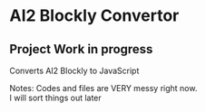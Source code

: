 # AI2 Blockly Convertor
## Project Work in progress
 Converts AI2 Blockly to JavaScript
 
 Notes: Codes and files are VERY messy right now.\
 I will sort things out later
